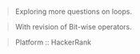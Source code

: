 >Exploring more questions on loops.

>With revision of Bit-wise operators.

>Platform :: HackerRank
